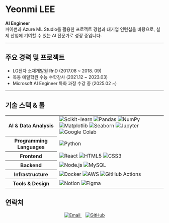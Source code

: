 # Yeonmi LEE 
**AI Engineer**  
파이썬과 Azure ML Studio를 활용한 프로젝트 경험과 대기업 인턴십을 바탕으로, 실제 산업에 기여할 수 있는 AI 전문가로 성장 중입니다.



<hr>

## 주요 경력 및 프로젝트
- LG전자 소재개발원 RnD (2017.08 ~ 2018. 09)
- 목동 예일학원 수능 수학강사 (2021.12 ~ 2023.03)
- Microsoft AI Engineer 특화 과정 수강 중 (2025.02 ~)

<hr>

## 기술 스택 & 툴

<table>
    <tr>
    <th>AI & Data Analysis</th>
    <td>
      <img src="https://img.shields.io/badge/scikit--learn-F7931E?style=flat&logo=scikit-learn&logoColor=white" alt="Scikit-learn" />
      <img src="https://img.shields.io/badge/Pandas-150458?style=flat&logo=pandas&logoColor=white" alt="Pandas" />
      <img src="https://img.shields.io/badge/NumPy-013243?style=flat&logo=numpy&logoColor=white" alt="NumPy" />
      <img src="https://img.shields.io/badge/Matplotlib-11557C?style=flat&logo=matplotlib&logoColor=white" alt="Matplotlib" />
      <img src="https://img.shields.io/badge/Seaborn-2E5EAA?style=flat&logo=seaborn&logoColor=white" alt="Seaborn" />
      <img src="https://img.shields.io/badge/Jupyter-F37626?style=flat&logo=jupyter&logoColor=white" alt="Jupyter" />
      <img src="https://img.shields.io/badge/Google%20Colab-F9AB00?style=flat&logo=googlecolab&logoColor=white" alt="Google Colab" />
    </td>
  </tr>
  <tr>
    <th>Programming Languages</th>
    <td>
      <img src="https://img.shields.io/badge/Python-3776AB?style=flat&logo=python&logoColor=white" alt="Python" />
    </td>
  </tr>
  <tr>
    <th>Frontend</th>
    <td>
      <img src="https://img.shields.io/badge/React-61dafb?style=flat&logo=react&logoColor=black" alt="React" />
      <img src="https://img.shields.io/badge/HTML5-E34F26?style=flat&logo=html5&logoColor=white" alt="HTML5" />
      <img src="https://img.shields.io/badge/CSS3-1572B6?style=flat&logo=css3&logoColor=white" alt="CSS3" />
    </td>
  </tr>
  <tr>
    <th>Backend</th>
    <td>
      <img src="https://img.shields.io/badge/Node.js-339933?style=flat&logo=node.js&logoColor=white" alt="Node.js" />
      <img src="https://img.shields.io/badge/MySQL-4479A1?style=flat&logo=mysql&logoColor=white" alt="MySQL" />
    </td>
  </tr>
  <tr>
    <th>Infrastructure</th>
    <td>
      <img src="https://img.shields.io/badge/Docker-2496ED?style=flat&logo=docker&logoColor=white" alt="Docker" />
      <img src="https://img.shields.io/badge/AWS-232F3E?style=flat&logo=amazonaws&logoColor=white" alt="AWS" />
      <img src="https://img.shields.io/badge/GitHub%20Actions-2088FF?style=flat&logo=github-actions&logoColor=white" alt="GitHub Actions" />
    </td>
  </tr>
  <tr>
    <th>Tools & Design</th>
    <td>
      <img src="https://img.shields.io/badge/Notion-000000?style=flat&logo=notion&logoColor=white" alt="Notion" />
      <img src="https://img.shields.io/badge/Figma-F24E1E?style=flat&logo=figma&logoColor=white" alt="Figma" />
    </td>
  </tr>

</table>




## 연락처

<p align="center">
  <a href="mailto:yunsul@example.com" title="Email">
    <img src="https://img.icons8.com/ios-filled/30/000000/email-open.png" alt="Email"/>
  </a>
  &nbsp;&nbsp;
  <a href="https://github.com/윤슬계정" title="GitHub">
    <img src="https://img.icons8.com/ios-glyphs/30/000000/github.png" alt="GitHub"/>
  </a>
</p>
